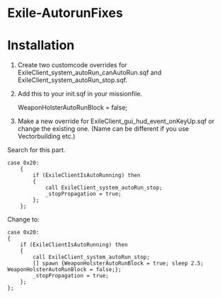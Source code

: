 # Exile-AutorunFixes

# Installation

1. Create two customcode overrides for ExileClient_system_autoRun_canAutoRun.sqf and ExileClient_system_autoRun_stop.sqf.
2. Add this to your init.sqf in your missionfile.

	WeaponHolsterAutoRunBlock = false;
	
3. Make a new override for ExileClient_gui_hud_event_onKeyUp.sqf or change the existing one. (Name can be different if you use Vectorbuilding etc.)


Search for this part.

	case 0x20:
		{
			if (ExileClientIsAutoRunning) then
			{
				call ExileClient_system_autoRun_stop;
				_stopPropagation = true; 
			};
		};

Change to:
	
	case 0x20:
	{
		if (ExileClientIsAutoRunning) then
		{
			call ExileClient_system_autoRun_stop;
			[] spawn {WeaponHolsterAutoRunBlock = true; sleep 2.5; WeaponHolsterAutoRunBlock = false;};
			_stopPropagation = true; 
		};
	};
